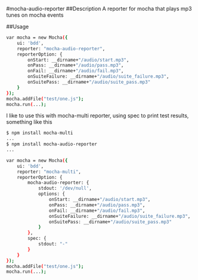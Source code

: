 #mocha-audio-reporter
##Description
A reporter for mocha that plays mp3 tunes on mocha events

##Usage

```sh
var mocha = new Mocha({
    ui: 'bdd',
    reporter: "mocha-audio-reporter",
    reporterOption: {
    	onStart: __dirname+"/audio/start.mp3",
    	onPass: __dirname+"/audio/pass.mp3",
    	onFail: __dirname+"/audio/fail.mp3",
    	onSuiteFailure: __dirname+"/audio/suite_failure.mp3",
    	onSuitePass: __dirname+"/audio/suite_pass.mp3"
	}
});
mocha.addFile("test/one.js");
mocha.run(...);
```

I like to use this with mocha-multi reporter, using spec to print test results, something like this
```sh
$ npm install mocha-multi
...
$ npm install mocha-audio-reporter
...
```

```sh
var mocha = new Mocha({
    ui: 'bdd',
    reporter: "mocha-multi",
    reporterOption: {
	    mocha-audio-reporter: {
		    stdout: '/dev/null',
	        options: {
		        onStart: __dirname+"/audio/start.mp3",
		        onPass: __dirname+"/audio/pass.mp3",
		        onFail: __dirname+"/audio/fail.mp3",
		        onSuiteFailure: __dirname+"/audio/suite_failure.mp3",
		        onSuitePass: __dirname+"/audio/suite_pass.mp3"
		    }
	    },
	    spec: {
		    stdout: "-"
		}
	}
});
mocha.addFile("test/one.js");
mocha.run(...);
```